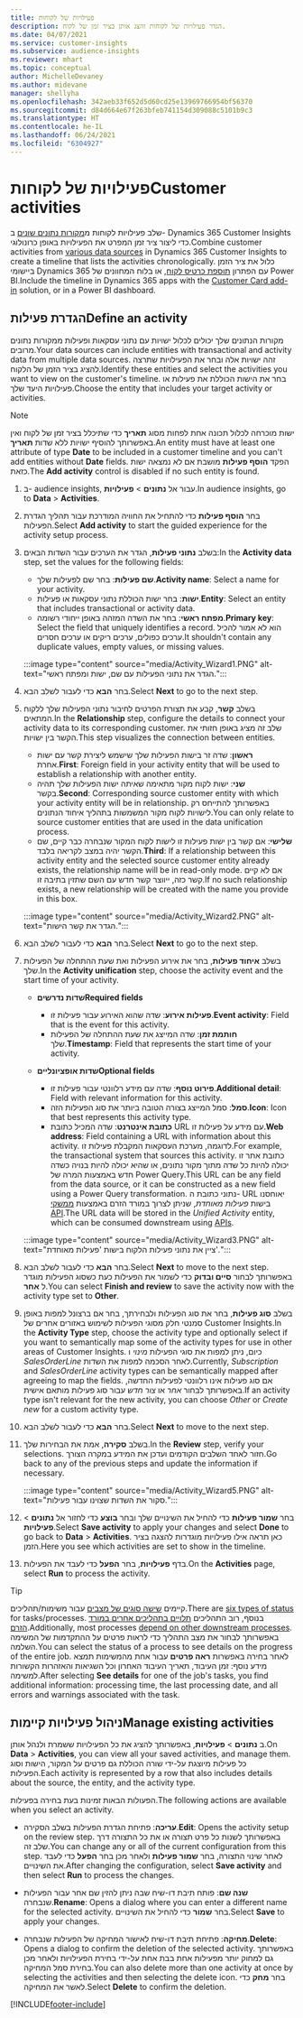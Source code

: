 ```yaml
---
title: פעילויות של לקוחות
description: הגדר פעילויות של לקוחות והצג אותן בציר זמן של לקוח.
ms.date: 04/07/2021
ms.service: customer-insights
ms.subservice: audience-insights
ms.reviewer: mhart
ms.topic: conceptual
author: MichelleDevaney
ms.author: midevane
manager: shellyha
ms.openlocfilehash: 342aeb33f652d5d60cd25e13969766954bf56370
ms.sourcegitcommit: d84d664e67f263bfeb741154d309088c5101b9c3
ms.translationtype: HT
ms.contentlocale: he-IL
ms.lasthandoff: 06/24/2021
ms.locfileid: "6304927"
---
```

# <a name="customer-activities"></a><span data-ttu-id="eb8eb-103">פעילויות של לקוחות</span><span class="sxs-lookup"><span data-stu-id="eb8eb-103">Customer activities</span></span>

<span data-ttu-id="eb8eb-104">שלב פעילויות לקוחות מ[מקורות נתונים שונים](data-sources.md) ב- Dynamics 365 Customer Insights כדי ליצור ציר זמן המפרט את הפעילויות באופן כרונולוגי.</span><span class="sxs-lookup"><span data-stu-id="eb8eb-104">Combine customer activities from [various data sources](data-sources.md) in Dynamics 365 Customer Insights to create a timeline that lists the activities chronologically.</span></span> <span data-ttu-id="eb8eb-105">כלול את ציר הזמן ביישומי Dynamics 365 עם הפתרון [תוספת כרטיס לקוח](customer-card-add-in.md), או בלוח המחוונים של Power BI.</span><span class="sxs-lookup"><span data-stu-id="eb8eb-105">Include the timeline in Dynamics 365 apps with the [Customer Card add-in](customer-card-add-in.md) solution, or in a Power BI dashboard.</span></span>

## <a name="define-an-activity"></a><span data-ttu-id="eb8eb-106">הגדרת פעילות</span><span class="sxs-lookup"><span data-stu-id="eb8eb-106">Define an activity</span></span>

<span data-ttu-id="eb8eb-107">מקורות הנתונים שלך יכולים לכלול ישויות עם נתוני עסקאות ופעילות ממקורות נתונים מרובים.</span><span class="sxs-lookup"><span data-stu-id="eb8eb-107">Your data sources can include entities with transactional and activity data from multiple data sources.</span></span> <span data-ttu-id="eb8eb-108">זהה ישויות אלה ובחר את הפעילויות שתרצה להציג בציר הזמן של הלקוח.</span><span class="sxs-lookup"><span data-stu-id="eb8eb-108">Identify these entities and select the activities you want to view on the customer's timeline.</span></span> <span data-ttu-id="eb8eb-109">בחר את הישות הכוללת את פעילות או פעילויות היעד שלך.</span><span class="sxs-lookup"><span data-stu-id="eb8eb-109">Choose the entity that includes your target activity or activities.</span></span>

> [!NOTE]
> <span data-ttu-id="eb8eb-110">ישות מוכרחה לכלול תכונה אחת לפחות מסוג **תאריך** כדי שתיכלל בציר זמן של לקוח ואין באפשרותך להוסיף ישויות ללא שדות **תאריך**.</span><span class="sxs-lookup"><span data-stu-id="eb8eb-110">An entity must have at least one attribute of type **Date** to be included in a customer timeline and you can't add entities without **Date** fields.</span></span> <span data-ttu-id="eb8eb-111">הפקד **הוסף פעילות** מושבת אם לא נמצאה ישות כזאת.</span><span class="sxs-lookup"><span data-stu-id="eb8eb-111">The **Add activity** control is disabled if no such entity is found.</span></span>

1. <span data-ttu-id="eb8eb-112">ב- audience insights, עבור אל **נתונים** > **פעילויות**.</span><span class="sxs-lookup"><span data-stu-id="eb8eb-112">In audience insights, go to **Data** > **Activities**.</span></span>

1. <span data-ttu-id="eb8eb-113">בחר **הוסף פעילות** כדי להתחיל את החוויה המודרכת עבור תהליך הגדרת הפעילות.</span><span class="sxs-lookup"><span data-stu-id="eb8eb-113">Select **Add activity** to start the guided experience for the activity setup process.</span></span>

1. <span data-ttu-id="eb8eb-114">בשלב **נתוני פעילות**, הגדר את הערכים עבור השדות הבאים:</span><span class="sxs-lookup"><span data-stu-id="eb8eb-114">In the **Activity data** step, set the values for the following fields:</span></span>

   - <span data-ttu-id="eb8eb-115">**שם פעילות**: בחר שם לפעילות שלך.</span><span class="sxs-lookup"><span data-stu-id="eb8eb-115">**Activity name**: Select a name for your activity.</span></span>
   - <span data-ttu-id="eb8eb-116">**ישות**: בחר ישות הכוללת נתוני עסקאות או פעילות.</span><span class="sxs-lookup"><span data-stu-id="eb8eb-116">**Entity**: Select an entity that includes transactional or activity data.</span></span>
   - <span data-ttu-id="eb8eb-117">**מפתח ראשי**: בחר את השדה המזהה באופן ייחודי רשומה.</span><span class="sxs-lookup"><span data-stu-id="eb8eb-117">**Primary key**: Select the field that uniquely identifies a record.</span></span> <span data-ttu-id="eb8eb-118">הוא לא אמור להכיל ערכים כפולים, ערכים ריקים או ערכים חסרים.</span><span class="sxs-lookup"><span data-stu-id="eb8eb-118">It shouldn't contain any duplicate values, empty values, or missing values.</span></span>

   :::image type="content" source="media/Activity_Wizard1.PNG" alt-text="הגדר את נתוני הפעילות עם שם, ישות ומפתח ראשי.":::

1. <span data-ttu-id="eb8eb-120">בחר **הבא** כדי לעבור לשלב הבא.</span><span class="sxs-lookup"><span data-stu-id="eb8eb-120">Select **Next** to go to the next step.</span></span>

1. <span data-ttu-id="eb8eb-121">בשלב **קשר**, קבע את תצורת הפרטים לחיבור נתוני הפעילות שלך ללקוח המתאים.</span><span class="sxs-lookup"><span data-stu-id="eb8eb-121">In the **Relationship** step, configure the details to connect your activity data to its corresponding customer.</span></span> <span data-ttu-id="eb8eb-122">שלב זה מציג באופן חזותי את הקשר בין ישויות.</span><span class="sxs-lookup"><span data-stu-id="eb8eb-122">This step visualizes the connection between entities.</span></span>  

   - <span data-ttu-id="eb8eb-123">**ראשון**: שדה זר בישות הפעילות שלך שישמש ליצירת קשר עם ישות אחרת.</span><span class="sxs-lookup"><span data-stu-id="eb8eb-123">**First**: Foreign field in your activity entity that will be used to establish a relationship with another entity.</span></span>
   - <span data-ttu-id="eb8eb-124">**שני**: ישות לקוח מקור מתאימה שאיתה ישות הפעילות שלך תהיה בקשר.</span><span class="sxs-lookup"><span data-stu-id="eb8eb-124">**Second**: Corresponding source customer entity with which your activity entity will be in relationship.</span></span> <span data-ttu-id="eb8eb-125">באפשרותך להתייחס רק לישויות לקוח מקור המשמשות בתהליך איחוד הנתונים.</span><span class="sxs-lookup"><span data-stu-id="eb8eb-125">You can only relate to source customer entities that are used in the data unification process.</span></span>
   - <span data-ttu-id="eb8eb-126">**שלישי**: אם קשר בין ישות פעילות זו לישות לקוח המקור שנבחרה כבר קיים, שם הקשר יהיה במצב לקריאה בלבד.</span><span class="sxs-lookup"><span data-stu-id="eb8eb-126">**Third**: If a relationship between this activity entity and the selected source customer entity already exists, the relationship name will be in read-only mode.</span></span> <span data-ttu-id="eb8eb-127">אם לא קיים קשר כזה, ייווצר קשר חדש עם השם שתזין בתיבה זו.</span><span class="sxs-lookup"><span data-stu-id="eb8eb-127">If no such relationship exists, a new relationship will be created with the name you provide in this box.</span></span>

   :::image type="content" source="media/Activity_Wizard2.PNG" alt-text="הגדר את קשר הישות.":::

1. <span data-ttu-id="eb8eb-129">בחר **הבא** כדי לעבור לשלב הבא.</span><span class="sxs-lookup"><span data-stu-id="eb8eb-129">Select **Next** to go to the next step.</span></span> 

1. <span data-ttu-id="eb8eb-130">בשלב **איחוד פעילות**, בחר את אירוע הפעילות ואת שעת ההתחלה של הפעילות שלך.</span><span class="sxs-lookup"><span data-stu-id="eb8eb-130">In the **Activity unification** step, choose the activity event and the start time of your activity.</span></span> 
   - <span data-ttu-id="eb8eb-131">**שדות נדרשים**</span><span class="sxs-lookup"><span data-stu-id="eb8eb-131">**Required fields**</span></span>
      - <span data-ttu-id="eb8eb-132">**פעילות אירוע**: שדה שהוא האירוע עבור פעילות זו.</span><span class="sxs-lookup"><span data-stu-id="eb8eb-132">**Event activity**: Field that is the event for this activity.</span></span>
      - <span data-ttu-id="eb8eb-133">**חותמת זמן**: שדה המייצג את שעת ההתחלה של הפעילות שלך.</span><span class="sxs-lookup"><span data-stu-id="eb8eb-133">**Timestamp**: Field that represents the start time of your activity.</span></span>

   - <span data-ttu-id="eb8eb-134">**שדות אופציונליים**</span><span class="sxs-lookup"><span data-stu-id="eb8eb-134">**Optional fields**</span></span>
      - <span data-ttu-id="eb8eb-135">**פירוט נוסף**: שדה עם מידע רלוונטי עבור פעילות זו.</span><span class="sxs-lookup"><span data-stu-id="eb8eb-135">**Additional detail**: Field with relevant information for this activity.</span></span>
      - <span data-ttu-id="eb8eb-136">**סמל**: סמל המייצג בצורה הטובה ביותר את סוג הפעילות הזה.</span><span class="sxs-lookup"><span data-stu-id="eb8eb-136">**Icon**: Icon that best represents this activity type.</span></span>
      - <span data-ttu-id="eb8eb-137">**כתובת אינטרנט**: שדה המכיל כתובת URL עם מידע על פעילות זו.</span><span class="sxs-lookup"><span data-stu-id="eb8eb-137">**Web address**: Field containing a URL with information about this activity.</span></span> <span data-ttu-id="eb8eb-138">לדוגמה, מערכת העסקאות המקבלת פעילות זו.</span><span class="sxs-lookup"><span data-stu-id="eb8eb-138">For example, the transactional system that sources this activity.</span></span> <span data-ttu-id="eb8eb-139">כתובת אתר זו יכולה להיות כל שדה מתוך מקור נתונים, או שהיא יכולה להיות בנויה כשדה חדש באמצעות המרה‬ של Power Query.</span><span class="sxs-lookup"><span data-stu-id="eb8eb-139">This URL can be any field from the data source, or it can be constructed as a new field using a Power Query transformation.</span></span> <span data-ttu-id="eb8eb-140">נתוני כתובת ה- URL יאוחסנו בישות *פעילות מאוחדת*, שניתן לצרוך במורד הזרם באמצעות [ממשקי API](apis.md).</span><span class="sxs-lookup"><span data-stu-id="eb8eb-140">The URL data will be stored in the *Unified Activity* entity, which can be consumed downstream using [APIs](apis.md).</span></span>
   
   :::image type="content" source="media/Activity_Wizard3.PNG" alt-text="ציין את נתוני פעילות הלקוח בישות 'פעילות מאוחדת'.":::

1. <span data-ttu-id="eb8eb-142">בחר **הבא** כדי לעבור לשלב הבא.</span><span class="sxs-lookup"><span data-stu-id="eb8eb-142">Select **Next** to move to the next step.</span></span> <span data-ttu-id="eb8eb-143">באפשרותך לבחור **סיים ובדוק** כדי לשמור את הפעילות כעת כשסוג הפעילות מוגדר ל **אחר**.</span><span class="sxs-lookup"><span data-stu-id="eb8eb-143">You can select **Finish and review** to save the activity now with the activity type set to **Other**.</span></span> 

1. <span data-ttu-id="eb8eb-144">בשלב **סוג פעילות**, בחר את סוג הפעילות ולבחירתך, בחר אם ברצונל למפות באופן סמנטי חלק מסוגי הפעילות לשימוש באזורים אחרים של Customer Insights.</span><span class="sxs-lookup"><span data-stu-id="eb8eb-144">In the **Activity Type** step, choose the activity type and optionally select if you want to semantically map some of the activity types for use in other areas of Customer Insights.</span></span> <span data-ttu-id="eb8eb-145">כיום, ניתן למפות את סוגי הפעילות *מינוי* ו *SalesOrderLine* לאחר הסכמה למפות את השדות.</span><span class="sxs-lookup"><span data-stu-id="eb8eb-145">Currently, *Subscription* and *SalesOrderLine* activity types can be semantically mapped after agreeing to map the fields.</span></span> <span data-ttu-id="eb8eb-146">אם סוג פעילות אינו רלוונטי לפעילות החדשה, באפשרותך לבחור *אחר* או *צור חדש* עבור סוג פעילות מותאם אישית.</span><span class="sxs-lookup"><span data-stu-id="eb8eb-146">If an activity type isn't relevant for the new activity, you can choose *Other* or *Create new* for a custom activity type.</span></span>

1. <span data-ttu-id="eb8eb-147">בחר **הבא** כדי לעבור לשלב הבא.</span><span class="sxs-lookup"><span data-stu-id="eb8eb-147">Select **Next** to move to the next step.</span></span> 

1. <span data-ttu-id="eb8eb-148">בשלב **סקירה**, אמת את הבחירות שלך.</span><span class="sxs-lookup"><span data-stu-id="eb8eb-148">In the **Review** step, verify your selections.</span></span> <span data-ttu-id="eb8eb-149">חזור לאחד השלבים הקודמים ועדכן את המידע במקרה הצורך.</span><span class="sxs-lookup"><span data-stu-id="eb8eb-149">Go back to any of the previous steps and update the information if necessary.</span></span>

   :::image type="content" source="media/Activity_Wizard5.PNG" alt-text="סקור את השדות שצוינו עבור פעילות.":::
   
1. <span data-ttu-id="eb8eb-151">בחר **שמור פעילות** כדי להחיל את השינויים שלך ובחר **בוצע** כדי לחזור אל **נתונים** > **פעילויות**.</span><span class="sxs-lookup"><span data-stu-id="eb8eb-151">Select **Save activity** to apply your changes and select **Done** to go back to **Data** > **Activities**.</span></span> <span data-ttu-id="eb8eb-152">כאן תראה אילו פעילויות מוגדרות להצגה בציר הזמן.</span><span class="sxs-lookup"><span data-stu-id="eb8eb-152">Here you see which activities are set to show in the timeline.</span></span> 

1. <span data-ttu-id="eb8eb-153">בדף **פעילויות**, בחר **הפעל** כדי לעבד את הפעילות.</span><span class="sxs-lookup"><span data-stu-id="eb8eb-153">On the **Activities** page, select **Run** to process the activity.</span></span> 

> [!TIP]
> <span data-ttu-id="eb8eb-154">קיימים [שישה סוגים של מצבים](system.md#status-types) עבור משימות/תהליכים.</span><span class="sxs-lookup"><span data-stu-id="eb8eb-154">There are [six types of status](system.md#status-types) for tasks/processes.</span></span> <span data-ttu-id="eb8eb-155">בנוסף, רוב התהליכים [תלויים בתהליכים אחרים במורד הזרם](system.md#refresh-policies).</span><span class="sxs-lookup"><span data-stu-id="eb8eb-155">Additionally, most processes [depend on other downstream processes](system.md#refresh-policies).</span></span> <span data-ttu-id="eb8eb-156">באפשרותך לבחור את מצב התהליך כדי לראות פרטים על ההתקדמות של המשימה השלמה.</span><span class="sxs-lookup"><span data-stu-id="eb8eb-156">You can select the status of a process to see details on the progress of the entire job.</span></span> <span data-ttu-id="eb8eb-157">לאחר בחירה באפשרות **ראה פרטים** עבור אחת מהמשימות תמצא מידע נוסף: זמן העיבוד, תאריך העיבוד האחרון וכל השגיאות והאזהרות הקשורות למשימה.</span><span class="sxs-lookup"><span data-stu-id="eb8eb-157">After selecting **See details** for one of the job's tasks, you find additional information: processing time, the last processing date, and all errors and warnings associated with the task.</span></span>


## <a name="manage-existing-activities"></a><span data-ttu-id="eb8eb-158">ניהול פעילויות קיימות</span><span class="sxs-lookup"><span data-stu-id="eb8eb-158">Manage existing activities</span></span>

<span data-ttu-id="eb8eb-159">ב **נתונים** > **פעילויות**, באפשרותך להציג את כל הפעילויות ששמרת ולנהל אותן.</span><span class="sxs-lookup"><span data-stu-id="eb8eb-159">On **Data** > **Activities**, you can view all your saved activities, and manage them.</span></span> <span data-ttu-id="eb8eb-160">כל פעילות מיוצגת על-ידי שורה הכוללת גם פרטים על המקור, הישות וסוג הפעילות.</span><span class="sxs-lookup"><span data-stu-id="eb8eb-160">Each activity is represented by a row that also includes details about the source, the entity, and the activity type.</span></span>

<span data-ttu-id="eb8eb-161">הפעולות הבאות זמינות בעת בחירה בפעילות.</span><span class="sxs-lookup"><span data-stu-id="eb8eb-161">The following actions are available when you select an activity.</span></span> 

- <span data-ttu-id="eb8eb-162">**עריכה**: פתיחת הגדרת הפעילות בשלב הסקירה.</span><span class="sxs-lookup"><span data-stu-id="eb8eb-162">**Edit**: Opens the activity setup on the review step.</span></span> <span data-ttu-id="eb8eb-163">באפשרותך לשנות כל פרט תצורה או את כל התצורה דרך שלב זה.</span><span class="sxs-lookup"><span data-stu-id="eb8eb-163">You can change any or all of the current configuration from this step.</span></span> <span data-ttu-id="eb8eb-164">לאחר שינוי התצורה, בחר **שמור פעילות** ולאחר מכן בחר **הפעל** כדי לעבד את השינויים.</span><span class="sxs-lookup"><span data-stu-id="eb8eb-164">After changing the configuration, select **Save activity** and then select **Run** to process the changes.</span></span>

- <span data-ttu-id="eb8eb-165">**שנה שם**: פותח תיבת דו-שיח שבה ניתן להזין שם אחר עבור הפעילות שנבחרה.</span><span class="sxs-lookup"><span data-stu-id="eb8eb-165">**Rename**: Opens a dialog where you can enter a different name for the selected activity.</span></span> <span data-ttu-id="eb8eb-166">בחר **שמור** כדי להחיל את השינויים.</span><span class="sxs-lookup"><span data-stu-id="eb8eb-166">Select **Save** to apply your changes.</span></span>

- <span data-ttu-id="eb8eb-167">**מחיקה**: פתיחת תיבת דו-שיח לאישור המחיקה של הפעילות שנבחרה.</span><span class="sxs-lookup"><span data-stu-id="eb8eb-167">**Delete**: Opens a dialog to confirm the deletion of the selected activity.</span></span> <span data-ttu-id="eb8eb-168">באפשרותך גם למחוק יותר מפעילות אחת בבת אחת על-ידי בחירת הפעילויות ולאחר מכן בחירת סמל המחיקה.</span><span class="sxs-lookup"><span data-stu-id="eb8eb-168">You can also delete more than one activity at once by selecting the activities and then selecting the delete icon.</span></span> <span data-ttu-id="eb8eb-169">בחר **מחק** כדי לאשר את המחיקה.</span><span class="sxs-lookup"><span data-stu-id="eb8eb-169">Select **Delete** to confirm the deletion.</span></span>

[!INCLUDE[footer-include](../includes/footer-banner.md)]
